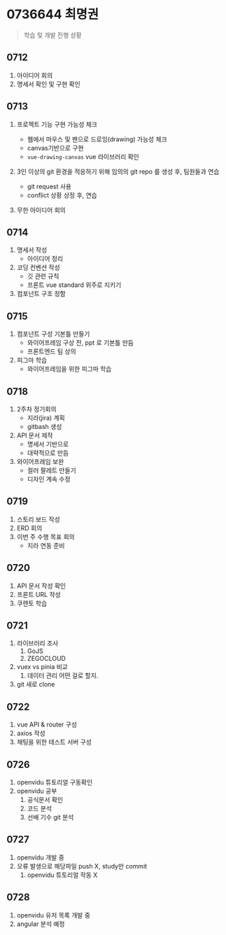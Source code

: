 # 0736644 최명권

> 학습 및 개발 진행 상황

## 0712

1. 아이디어 회의
2. 명세서 확인 및 구현 확인

## 0713

1. 프로젝트 기능 구현 가능성 체크
   - 웹에서 마우스 및 펜으로 드로잉(drawing) 가능성 체크
   - canvas기반으로 구현
   - `vue-drawing-canvas` vue 라이브러리 확인

2. 3인 이상의 git 환경을 적응하기 위해 임의의 glt repo 를 생성 후, 팀원들과 연습
   - git request 사용
   - conflict 상황 상정 후, 연습
3. 무한 아이디어 회의

## 0714

1. 명세서 작성
   - 아이디어 정리
2. 코딩 컨벤션 작성
   - 깃 관련 규칙
   - 프론트 vue standard 위주로 지키기
3. 컴포넌트 구조 정함

## 0715

1. 컴포넌트 구성 기본틀 만들기
    - 와이어프레임 구상 전, ppt 로 기본틀 만듬
    - 프론트엔드 팀 상의
2. 피그마 학습
    - 와이어프레임을 위한 피그마 학습

## 0718

1. 2주차 정기회의
   - 지라(jira) 계획
   - gitbash 생성
2. API 문서 제작
   - 명세서 기반으로 
   - 대략적으로 만듬
3. 와이어프레임 보완
   - 컬러 팔레트 만들기
   - 디자인 계속 수정

## 0719

1. 스토리 보드 작성
2. ERD 회의
3. 이번 주 수행 목표 회의
   - 지라 연동 준비

## 0720

1. API 문서 작성 확인
2. 프론트 URL 작성
3. 쿠렌토 학습

## 0721
1. 라이브러리 조사
   1. GoJS
   2. ZEGOCLOUD
2. vuex vs pinia 비교
   1. 데이터 관리 어떤 걸로 할지.
3. git 새로 clone

## 0722
1. vue API & router 구성
2. axios 작성
3. 채팅을 위한 테스트 서버 구성

## 0726
1. openvidu 튜토리얼 구동확인
2. openvidu 공부
   1. 공식문서 확인
   2. 코드 분석
   3. 선배 기수 git 분석
   
## 0727
1. openvidu 개발 중
2. 오류 발생으로 해당파일 push X, study만 commit
   1. openvidu 튜토리얼 작동 X

## 0728
1. openvidu 유저 목록 개발 중
2. angular 분석 예정